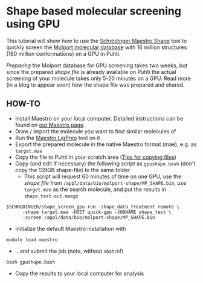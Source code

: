 # Shape based molecular screening using GPU

This tutorial will show how to use the 
[Schrödinger Maestro Shape](https://www.schrodinger.com/Shape-Screening/)
tool to quickly screen the 
[Molport molecular database](https://molport.com/shop/screeening-compound-database)
with 16 million structures (160 million conformations) on a GPU in Puhti.

_Preparing_ the Molport database for GPU screening takes two weeks,
but since the prepared _shape file_ is already available on Puhti the actual
screening of your molecule takes only 5-20 minutes on a GPU. Read more 
(in a blog to appear soon) how the shape file was prepared and shared.

## HOW-TO

* Install Maestro on your local computer. Detailed instructions can
  be found on [our Maestro page](../../apps/maestro.md).
* Draw / import the molecule you want to find similar molecules of
* Run the [Maestro LigPrep](https://www.schrodinger.com/LigPrep/) tool on it
* Export the prepared molecule in the native Maestro format (mae), e.g. as `target.mae`
* Copy the file to Puhti in your scratch area ([Tips for copying files](../../data/moving/index.md))
* Copy (and edit if necessary) the following _script_ as `gpushape.bash` (don't copy the 139GB shape-file)
  to the same folder
    * This script will request 60 minutes of time on one GPU, use the _shape file_ from
      `/appl/data/bio/molport-shape/MP_SHAPE.bin`, use `target.mae` as the search
      molecule, and put the results in `shape_test-out.maegz`
```
$SCHRODINGER/shape_screen_gpu run -shape_data_treatment remote \
      -shape target.mae -HOST quick-gpu -JOBNAME shape_test \
      -screen /appl/data/bio/molport-shape/MP_SHAPE.bin
```
* Initialize the default Maestro installation with
```
module load maestro
```
* ...and submit the job (note, without `sbatch`!)
```
bash gpushape.bash
```
* Copy the results to your local computer for analysis
